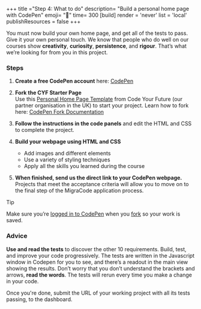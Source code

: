 +++
title ="Step 4: What to do"
description= "Build a personal home page with CodePen"
emoji= "🤖"
time= 300
[build]
  render = 'never'
  list = 'local'
  publishResources = false 
+++

You must now build your own home page, and get all of the tests to pass. Give it your own personal touch. We know that people who do well on our courses show **creativity**, **curiosity**, **persistence**, and **rigour**. That’s what we’re looking for from you in this project.

### Steps 
1. **Create a free CodePen account** 
   here: [CodePen](https://codepen.io/)

2. **Fork the CYF Starter Page**  
   Use this [Personal Home Page Template](https://codepen.io/IntroToTech/pen/PomeEod) from Code Your Future (our partner organisation in the UK) to start your project. Learn how to fork here: [CodePen Fork Documentation](https://blog.codepen.io/documentation/forks/)

3. **Follow the instructions in the code panels** and edit the HTML and CSS to complete the project.

4. **Build your webpage using HTML and CSS**  
   - Add images and different elements  
   - Use a variety of styling techniques  
   - Apply all the skills you learned during the course

5. **When finished, send us the direct link to your CodePen webpage.**  
   Projects that meet the acceptance criteria will allow you to move on to the final step of the MigraCode application process.

> [!TIP]
> Make sure you’re [logged in to CodePen](https://codepen.io/your-work) when you [fork](https://blog.codepen.io/documentation/forks/) so your work is saved.

### Advice

**Use and read the tests** to discover the other 10 requirements. Build, test, and improve your code progressively. The tests are written in the Javascript window in Codepen for you to see, and there’s a readout in the main view showing the results. Don’t worry that you don’t understand the brackets and arrows, **read the words**. The tests will rerun every time you make a change in your code.

Once you're done, submit the URL of your working project with all its tests passing, to the dashboard.
